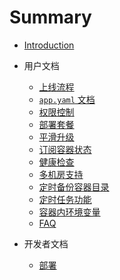 # Summary

* [Introduction](README.md)

* 用户文档
	* [上线流程](docs/user-docs/setup.md)
	* [`app.yaml` 文档](docs/user-docs/specs.md)
	* [权限控制](docs/user-docs/security-and-permissions.md)
	* [部署套餐](docs/user-docs/combos.md)
	* [平滑升级](docs/user-docs/rolling-update.md)
	* [订阅容器状态](docs/user-docs/subscribers.md)
	* [健康检查](docs/user-docs/healthcheck.md)
	* [多机房支持](docs/user-docs/zone.md)
	* [定时备份容器目录](docs/user-docs/backup.md)
	* [定时任务功能](docs/user-docs/crontab.md)
	* [容器内环境变量](docs/user-docs/env.md)
	* [FAQ](docs/user-docs/FAQ.md)

* 开发者文档
	* [部署](docs/dev-docs/deploy.md)
